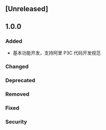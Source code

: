 ## [Unreleased]

## 1.0.0

### Added

- 基本功能开发，支持阿里 P3C 代码开发规范

### Changed

### Deprecated

### Removed

### Fixed

### Security